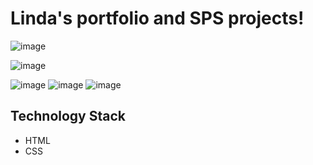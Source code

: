# Linda's portfolio and SPS projects!

![image](https://github.com/LindaNayeli104/SPS-MyPortfolio/assets/42613217/1812d4b3-c29a-4ffa-b3cb-1fc90fa9d52e)


![image](https://github.com/LindaNayeli104/SPS-MyPortfolio/assets/42613217/7779f8f2-d442-4c4d-9b3b-e7fc6be9cae8)

![image](https://github.com/LindaNayeli104/SPS-MyPortfolio/assets/42613217/20e7ca4f-02ae-49a5-92ed-5a63a784b92f)
![image](https://github.com/LindaNayeli104/SPS-MyPortfolio/assets/42613217/7ce64b58-d1a1-444f-b02a-11e8c0b89cc4)
![image](https://github.com/LindaNayeli104/SPS-MyPortfolio/assets/42613217/8f9b59a0-52af-401a-a4f7-c1a36278ff06)

## Technology Stack

 * HTML
 * CSS
